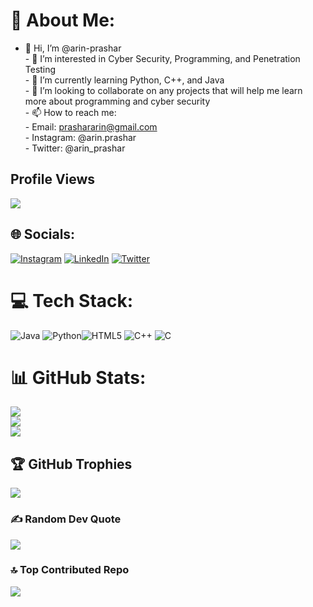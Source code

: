 # 💫 About Me:
- 👋 Hi, I’m @arin-prashar<br>- 👀 I’m interested in Cyber Security, Programming, and Penetration Testing<br>- 🌱 I’m currently learning Python, C++, and Java<br>- 💞️ I’m looking to collaborate on any projects that will help me learn more about programming and cyber security<br>- 📫 How to reach me:<br>    - Email: prashararin@gmail.com<br>    - Instagram: @arin.prashar<br>    - Twitter: @arin_prashar

## Profile Views
[![](https://visitcount.itsvg.in/api?id=arin-prashar&icon=3&color=7)](https://visitcount.itsvg.in)


## 🌐 Socials:
[![Instagram](https://img.shields.io/badge/Instagram-%23E4405F.svg?logo=Instagram&logoColor=white)](https://instagram.com/arin.prashar)
[![LinkedIn](https://img.shields.io/badge/LinkedIn-%230077B5.svg?logo=linkedin&logoColor=white)](https://linkedin.com/in/prashar-arin) [![Twitter](https://img.shields.io/badge/Twitter-%231DA1F2.svg?logo=Twitter&logoColor=white)](https://twitter.com/arin_prashar) 

# 💻 Tech Stack:
![Java](https://img.shields.io/badge/java-%23ED8B00.svg?style=for-the-badge&logo=java&logoColor=white) ![Python](https://img.shields.io/badge/python-3670A0?style=for-the-badge&logo=python&logoColor=ffdd54)![HTML5](https://img.shields.io/badge/html5-%23E34F26.svg?style=for-the-badge&logo=html5&logoColor=white) ![C++](https://img.shields.io/badge/c++-%2300599C.svg?style=for-the-badge&logo=c%2B%2B&logoColor=white) ![C](https://img.shields.io/badge/c-%2300599C.svg?style=for-the-badge&logo=c&logoColor=white)
# 📊 GitHub Stats:
![](https://github-readme-stats.vercel.app/api?username=arin-prashar&theme=great-gatsby&hide_border=false&include_all_commits=false&count_private=false)<br/>
![](https://github-readme-streak-stats.herokuapp.com/?user=arin-prashar&theme=vision-friendly-dark&hide_border=false)<br/>
![](https://github-readme-stats.vercel.app/api/top-langs/?username=arin-prashar&theme=midnight-purple&hide_border=false&include_all_commits=false&count_private=false&layout=compact)

## 🏆 GitHub Trophies
![](https://github-profile-trophy.vercel.app/?username=arin-prashar&theme=darkhub&no-frame=false&no-bg=false&margin-w=4)

### ✍️ Random Dev Quote
![](https://quotes-github-readme.vercel.app/api?type=horizontal&theme=merko)

### 🔝 Top Contributed Repo
![](https://github-contributor-stats.vercel.app/api?username=arin-prashar&limit=5&theme=great-gatsby&combine_all_yearly_contributions=true)